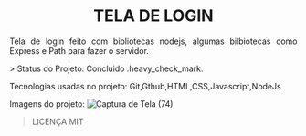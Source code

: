 <h1 align="center">TELA DE LOGIN</h1>
<p align="justify">Tela de login feito com bibliotecas nodejs, algumas bilbiotecas como Express e Path para fazer o servidor.</p>
> Status do Projeto: Concluido :heavy_check_mark:

Tecnologias usadas no projeto: Git,Gthub,HTML,CSS,Javascript,NodeJs

Imagens do projeto:
![Captura de Tela (74)](https://github.com/httpcleison/tela-login/assets/125741218/de921da7-a24c-4e88-acb8-988885e0b8e6)


> LICENÇA MIT
